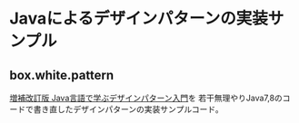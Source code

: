 # Javaによるデザインパターンの実装サンプル


## box.white.pattern

[増補改訂版 Java言語で学ぶデザインパターン入門](http://www.hyuki.com/dp/)を
若干無理やりJava7,8のコードで書き直したデザインパターンの実装サンプルコード。
